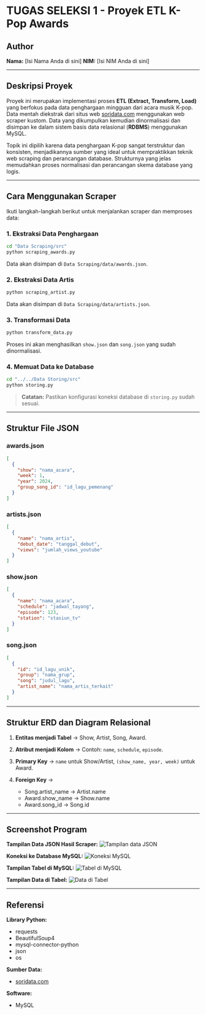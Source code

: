 # TUGAS SELEKSI 1 - Proyek ETL K-Pop Awards

## Author

**Nama:** \[Isi Nama Anda di sini]
**NIM:** \[Isi NIM Anda di sini]

---

## Deskripsi Proyek

Proyek ini merupakan implementasi proses **ETL (Extract, Transform, Load)** yang berfokus pada data penghargaan mingguan dari acara musik K-pop. Data mentah diekstrak dari situs web [soridata.com](https://soridata.com) menggunakan web scraper kustom. Data yang dikumpulkan kemudian dinormalisasi dan disimpan ke dalam sistem basis data relasional (**RDBMS**) menggunakan MySQL.

Topik ini dipilih karena data penghargaan K-pop sangat terstruktur dan konsisten, menjadikannya sumber yang ideal untuk mempraktikkan teknik web scraping dan perancangan database. Strukturnya yang jelas memudahkan proses normalisasi dan perancangan skema database yang logis.

---

## Cara Menggunakan Scraper

Ikuti langkah-langkah berikut untuk menjalankan scraper dan memproses data:

### 1. Ekstraksi Data Penghargaan

```bash
cd "Data Scraping/src"
python scraping_awards.py
```

Data akan disimpan di `Data Scraping/data/awards.json`.

### 2. Ekstraksi Data Artis

```bash
python scraping_artist.py
```

Data akan disimpan di `Data Scraping/data/artists.json`.

### 3. Transformasi Data

```bash
python transform_data.py
```

Proses ini akan menghasilkan `show.json` dan `song.json` yang sudah dinormalisasi.

### 4. Memuat Data ke Database

```bash
cd "../../Data Storing/src"
python storing.py
```

> **Catatan:** Pastikan konfigurasi koneksi database di `storing.py` sudah sesuai.

---

## Struktur File JSON

### awards.json

```json
[
  {
    "show": "nama_acara",
    "week": 1,
    "year": 2024,
    "group_song_id": "id_lagu_pemenang"
  }
]
```

### artists.json

```json
[
  {
    "name": "nama_artis",
    "debut_date": "tanggal_debut",
    "views": "jumlah_views_youtube"
  }
]
```

### show\.json

```json
[
  {
    "name": "nama_acara",
    "schedule": "jadwal_tayang",
    "episode": 123,
    "station": "stasiun_tv"
  }
]
```

### song.json

```json
[
  {
    "id": "id_lagu_unik",
    "group": "nama_grup",
    "song": "judul_lagu",
    "artist_name": "nama_artis_terkait"
  }
]
```

---

## Struktur ERD dan Diagram Relasional

1. **Entitas menjadi Tabel** → Show, Artist, Song, Award.
2. **Atribut menjadi Kolom** → Contoh: `name`, `schedule`, `episode`.
3. **Primary Key** → `name` untuk Show/Artist, `(show_name, year, week)` untuk Award.
4. **Foreign Key** →

   * Song.artist\_name → Artist.name
   * Award.show\_name → Show\.name
   * Award.song\_id → Song.id

---

## Screenshot Program

**Tampilan Data JSON Hasil Scraper:**
![Tampilan data JSON](Data%20Storing/screenshot/Screenshot%20\(1126\).png)

**Koneksi ke Database MySQL:**
![Koneksi MySQL](Data%20Storing/screenshot/Screenshot%20\(1122\).png)

**Tampilan Tabel di MySQL:**
![Tabel di MySQL](Data%20Storing/screenshot/Screenshot%20\(1123\).png)

**Tampilan Data di Tabel:**
![Data di Tabel](Data%20Storing/screenshot/Screenshot%20\(1124\).png)

---

## Referensi

**Library Python:**

* requests
* BeautifulSoup4
* mysql-connector-python
* json
* os

**Sumber Data:**

* [soridata.com](https://soridata.com)

**Software:**

* MySQL
